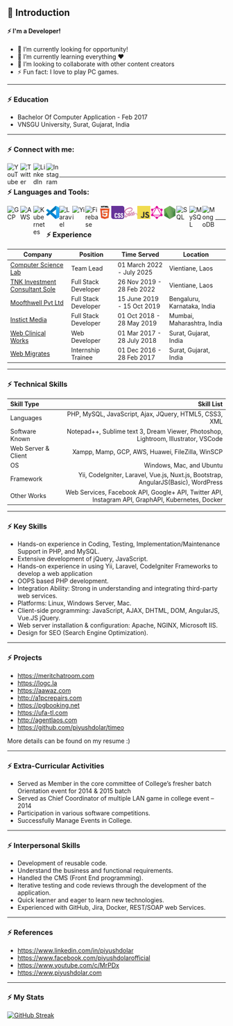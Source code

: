 ## :information_desk_person: Introduction

#### :zap: I'm a Developer!

-   🔭 I’m currently looking for opportunity!
-   🌱 I’m currently learning everything :heart:
-   👯 I’m looking to collaborate with other content creators
-   ⚡ Fun fact: I love to play PC games.

---

### :zap: Education

- Bachelor Of Computer Application - Feb 2017
- VNSGU University, Surat, Gujarat, India

---

### :zap: Connect with me:

[<img align="left" alt="YouTube" src="https://cdn-icons-png.flaticon.com/512/1384/1384060.png" width="30px" />](https://www.youtube.com/c/MrPDx)
[<img align="left" alt="Twitter" src="https://cdn-icons-png.flaticon.com/512/733/733579.png" width="30px" />](https://twitter.com/piyush_dolar)
[<img align="left" alt="LinkedIn" src="https://cdn-icons-png.flaticon.com/512/3536/3536505.png" width="30px" />](https://www.linkedin.com/in/piyushdolar)
[<img align="left" alt="Instagram" src="https://cdn-icons-png.flaticon.com/512/1384/1384063.png" width="30px" />](https://www.instagram.com/dolarpiyush)

<br />

---

### :zap: Languages and Tools:


<img align="left" alt="GCP" width="30px" src="https://img.icons8.com/color/512/google-cloud.png" />
<img align="left" alt="AWS" width="30px" src="https://img.icons8.com/color/512/amazon-web-services.png" />
<img align="left" alt="Kubernetes" width="30px" src="https://img.icons8.com/color/512/kubernetes.png" />
<img align="left" alt="Visual Studio Code" width="30px" src="https://raw.githubusercontent.com/github/explore/80688e429a7d4ef2fca1e82350fe8e3517d3494d/topics/visual-studio-code/visual-studio-code.png" />
<img align="left" alt="Laravel" width="30px" src="https://avatars3.githubusercontent.com/u/958072?s=200&v=4" />
<img align="left" alt="Yii" width="30px" src="https://avatars0.githubusercontent.com/u/993323?s=200&v=4" />
<img align="left" alt="Firebase" width="30px" src="https://avatars0.githubusercontent.com/u/44521256?s=200&v=4" />
<img align="left" alt="HTML5" width="30px" src="https://raw.githubusercontent.com/github/explore/80688e429a7d4ef2fca1e82350fe8e3517d3494d/topics/html/html.png" />
<img align="left" alt="CSS3" width="30px" src="https://raw.githubusercontent.com/github/explore/80688e429a7d4ef2fca1e82350fe8e3517d3494d/topics/css/css.png" />
<img align="left" alt="Sass" width="30px" src="https://raw.githubusercontent.com/github/explore/80688e429a7d4ef2fca1e82350fe8e3517d3494d/topics/sass/sass.png" />
<img align="left" alt="JavaScript" width="30px" src="https://raw.githubusercontent.com/github/explore/80688e429a7d4ef2fca1e82350fe8e3517d3494d/topics/javascript/javascript.png" />
<img align="left" alt="GraphQL" width="30px" src="https://raw.githubusercontent.com/github/explore/80688e429a7d4ef2fca1e82350fe8e3517d3494d/topics/graphql/graphql.png" />
<img align="left" alt="Node.js" width="30px" src="https://raw.githubusercontent.com/github/explore/80688e429a7d4ef2fca1e82350fe8e3517d3494d/topics/nodejs/nodejs.png" />
<img align="left" alt="SQL" width="30px" src="https://cdn-icons-png.flaticon.com/512/2772/2772128.png" />
<img align="left" alt="MySQL" width="30px" src="https://cdn-icons-png.flaticon.com/512/5968/5968313.png" />
<img align="left" alt="MongoDB" width="30px" src="https://img.icons8.com/color/512/mongodb.png" />

<br/>

---

### :zap: Experience

| Company                                                         | Position             | Time Served                | Location                    |
| --------------------------------------------------------------- | -------------------- | -------------------------- | --------------------------- |
| [Computer Science Lab](https://www.techcsl.com)                                         | Team Lead  | 01 March 2022 - July 2025    | Vientiane, Laos             |
| [TNK Investment Consultant Sole](https://www.linkedin.com/company/tnk-investment-consultant-sole) | Full Stack Developer | 26 Nov 2019 - 28 Feb 2022  | Vientiane, Laos             |
| [Moofthwell Pvt Ltd](https://www.linkedin.com/company/moofth)                    | Full Stack Developer | 15 June 2019 - 15 Oct 2019  | Bengaluru, Karnataka, India |
| [Instict Media](https://www.instinctmedia.in)                                   | Full Stack Developer        | 01 Oct 2018 - 28 May 2019  | Mumbai, Maharashtra, India  |
| [Web Clinical Works](#)                                   | Web Developer        | 01 Mar 2017 - 28 July 2018 | Surat, Gujarat, India       |
| [Web Migrates](https://www.webmigrates.com)                                    | Internship Trainee        | 01 Dec 2016 - 28 Feb 2017  | Surat, Gujarat, India       |


---


### :zap: Technical Skills

| Skill Type          |                                                                                          Skill List |
| :------------------ | --------------------------------------------------------------------------------------------------: |
| Languages           |                                              PHP, MySQL, JavaScript, Ajax, JQuery, HTML5, CSS3, XML |
| Software Known      |                  Notepad++, Sublime text 3, Dream Viewer, Photoshop, Lightroom, Illustrator, VSCode |
| Web Server & Client |                                                    Xampp, Mamp, GCP, AWS, Huawei, FileZilla, WinSCP |
| OS                  |                                                                            Windows, Mac, and Ubuntu |
| Framework           |                  Yii, CodeIgniter, Laravel, Vue.js, Nuxt.js, Bootstrap, AngularJS(Basic), WordPress |
| Other Works         |   Web Services, Facebook API, Google+ API, Twitter API, Instagram API, GraphAPI, Kubernetes, Docker |


---


### :zap: Key Skills

-   Hands-on experience in Coding, Testing, Implementation/Maintenance Support in
    PHP, and MySQL.
-   Extensive development of jQuery, JavaScript.
-   Hands-on experience in using Yii, Laravel, CodeIgniter Frameworks to develop a web
    application
-   OOPS based PHP development.
-   Integration Ability: Strong in understanding and integrating third-party web services.
-   Platforms: Linux, Windows Server, Mac.
-   Client-side programming: JavaScript, AJAX, DHTML, DOM, AngularJS, Vue.JS
    jQuery.
-   Web server installation & configuration: Apache, NGINX, Microsoft IIS.
-   Design for SEO (Search Engine Optimization).


---


### :zap: Projects

-   https://meritchatroom.com
-   https://logc.la
-   https://aawaz.com
-   http://a1pcrepairs.com
-   https://pgbooking.net
-   https://ufa-tl.com
-   http://agentlaos.com
-   https://github.com/piyushdolar/timeo

More details can be found on my resume :)


---


### :zap: Extra-Curricular Activities

-   Served as Member in the core committee of College’s fresher batch Orientation event
    for 2014 & 2015 batch
-   Served as Chief Coordinator of multiple LAN game in college event – 2014
-   Participation in various software competitions.
-   Successfully Manage Events in College.


---


### :zap: Interpersonal Skills

-   Development of reusable code.
-   Understand the business and functional requirements.
-   Handled the CMS (Front End programming).
-   Iterative testing and code reviews through the development of the application.
-   Quick learner and eager to learn new technologies.
-   Experienced with GitHub, Jira, Docker, REST/SOAP web Services.


---


### :zap: References

-   https://www.linkedin.com/in/piyushdolar
-   https://www.facebook.com/piyushdolarofficial
-   https://www.youtube.com/c/MrPDx
-   https://www.piyushdolar.com


---

<!---
### :zap: Top Languages

[![Top Langs](https://github-readme-stats.vercel.app/api/top-langs/?username=piyushdolar)](https://github.com/piyushdolar/github-readme-stats)


### :zap: Github Stats

![Piyush's github stats](https://github-readme-stats.vercel.app/api?username=piyushdolar&show_icons=true&theme=radical)

--->
### :zap: My Stats

[![GitHub Streak](http://github-readme-streak-stats.herokuapp.com?user=piyushdolar&theme=dark&background=000000)](https://git.io/streak-stats)
